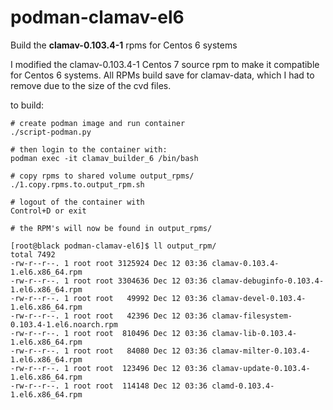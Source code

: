 # podman-clamav-el6

Build the **clamav-0.103.4-1** rpms for Centos 6 systems

I modified the clamav-0.103.4-1 Centos 7 source rpm to make it compatible for Centos 6 systems.
All RPMs build save for clamav-data, which I had to remove due to the size of the cvd files.

to build:
```
# create podman image and run container
./script-podman.py

# then login to the container with:
podman exec -it clamav_builder_6 /bin/bash

# copy rpms to shared volume output_rpms/
./1.copy.rpms.to.output_rpm.sh

# logout of the container with 
Control+D or exit

# the RPM's will now be found in output_rpms/

[root@black podman-clamav-el6]$ ll output_rpm/
total 7492
-rw-r--r--. 1 root root 3125924 Dec 12 03:36 clamav-0.103.4-1.el6.x86_64.rpm
-rw-r--r--. 1 root root 3304636 Dec 12 03:36 clamav-debuginfo-0.103.4-1.el6.x86_64.rpm
-rw-r--r--. 1 root root   49992 Dec 12 03:36 clamav-devel-0.103.4-1.el6.x86_64.rpm
-rw-r--r--. 1 root root   42396 Dec 12 03:36 clamav-filesystem-0.103.4-1.el6.noarch.rpm
-rw-r--r--. 1 root root  810496 Dec 12 03:36 clamav-lib-0.103.4-1.el6.x86_64.rpm
-rw-r--r--. 1 root root   84080 Dec 12 03:36 clamav-milter-0.103.4-1.el6.x86_64.rpm
-rw-r--r--. 1 root root  123496 Dec 12 03:36 clamav-update-0.103.4-1.el6.x86_64.rpm
-rw-r--r--. 1 root root  114148 Dec 12 03:36 clamd-0.103.4-1.el6.x86_64.rpm
```
